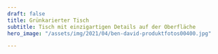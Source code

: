 ```yaml
---
draft: false
title: Grünkarierter Tisch
subtitle: Tisch mit einzigartigen Details auf der Oberfläche
hero_image: "/assets/img/2021/04/ben-david-produktfotos00400.jpg"

---
```

